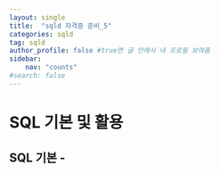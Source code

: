 ```yaml
---
layout: single
title:  "sqld 자격증 준비_5"
categories: sqld
tag: sqld
author_profile: false #true면 글 안에서 내 프로필 보여줌
sidebar:
    nav: "counts"
#search: false
---
```


# SQL 기본 및 활용

## SQL 기본 - 
